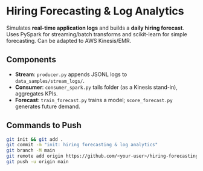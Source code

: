 # Hiring Forecasting & Log Analytics

Simulates **real-time application logs** and builds a **daily hiring forecast**. Uses PySpark for streaming/batch transforms and scikit-learn for simple forecasting. Can be adapted to AWS Kinesis/EMR.

## Components
- **Stream**: `producer.py` appends JSONL logs to `data_samples/stream_logs/`.
- **Consumer**: `consumer_spark.py` tails folder (as a Kinesis stand-in), aggregates KPIs.
- **Forecast**: `train_forecast.py` trains a model; `score_forecast.py` generates future demand.

## Commands to Push
```bash
git init && git add .
git commit -m "init: hiring forecasting & log analytics"
git branch -M main
git remote add origin https://github.com/<your-user>/hiring-forecasting-and-log-analytics.git
git push -u origin main
```
